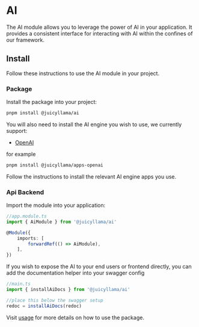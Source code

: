 
# AI

The AI module allows you to leverage the power of AI in your application. It provides a consistent interface for interacting with AI within the confines of our framework.

## Install

Follow these instructions to use the AI module in your project.

### Package

Install the package into your project:

```bash
pnpm install @juicyllama/ai
```

You will also need to install the AI engine you wish to use, we currently support:

-   [OpenAI](framework/apps/openai)

for example

```bash
pnpm install @juicyllama/apps-openai
```

Follow the instructions to install the relevant AI engine apps you use.

### Api Backend

Import the module into your application:

```typescript
//app.module.ts
import { AiModule } from '@juicyllama/ai'

@Module({
	imports: [
		forwardRef(() => AiModule),
	],
})
```

If you wish to expose the AI to your end users or frontend directly, you can add the documentation helper into your swagger config

```typescript
//main.ts
import { installAiDocs } from '@juicyllama/ai'

//place this below the swagger setup
redoc = installAiDocs(redoc)
```

Visit [usage](./usage) for more details on how to use the package.
